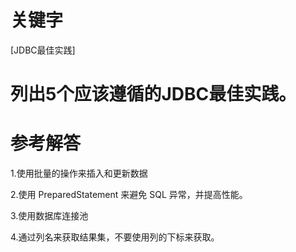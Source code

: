 # 关键字

[JDBC最佳实践]

# 列出5个应该遵循的JDBC最佳实践。

# 参考解答
1.使用批量的操作来插入和更新数据

2.使用 PreparedStatement 来避免 SQL 异常，并提高性能。

3.使用数据库连接池

4.通过列名来获取结果集，不要使用列的下标来获取。




